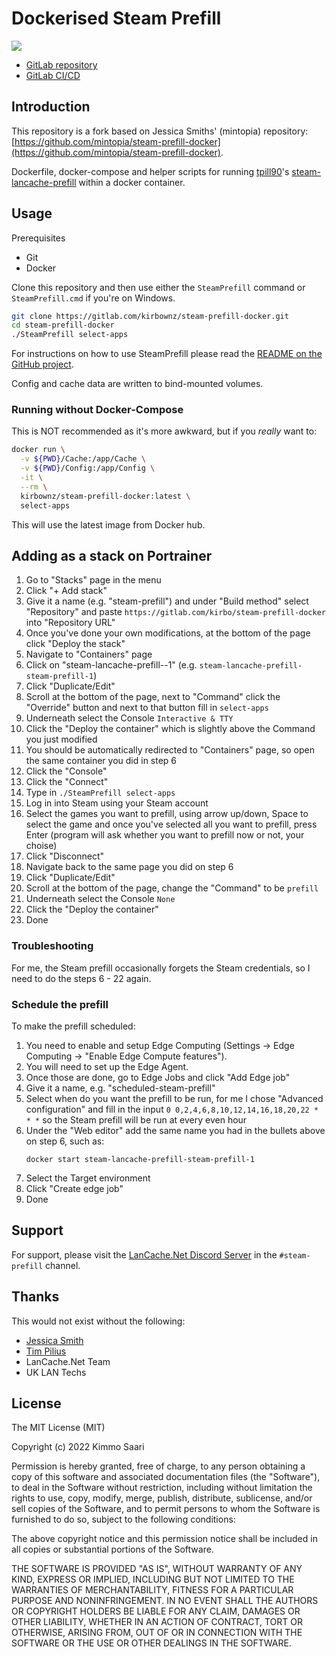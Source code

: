 # Dockerised Steam Prefill

[![](https://dcbadge.vercel.app/api/server/BKnBS4u?style=flat-square)](https://discord.com/invite/lancachenet)

- [GitLab repository](https://gitlab.com/kirbo/steam-prefill-docker)
- [GitLab CI/CD](https://gitlab.com/kirbo/steam-prefill-docker/-/pipelines)

## Introduction

This repository is a fork based on Jessica Smiths' (mintopia) repository: [https://github.com/mintopia/steam-prefill-docker](https://github.com/mintopia/steam-prefill-docker).

Dockerfile, docker-compose and helper scripts for running [tpill90](https://github.com/tpill90)'s [steam-lancache-prefill](https://github.com/tpill90/steam-lancache-prefill) within a docker container.

## Usage

Prerequisites

 - Git
 - Docker

Clone this repository and then use either the `SteamPrefill` command or `SteamPrefill.cmd` if you're on Windows.

```bash
git clone https://gitlab.com/kirbownz/steam-prefill-docker.git
cd steam-prefill-docker
./SteamPrefill select-apps
```

For instructions on how to use SteamPrefill please read the [README on the GitHub project](https://github.com/tpill90/steam-lancache-prefill).

Config and cache data are written to bind-mounted volumes.

### Running without Docker-Compose

This is NOT recommended as it's more awkward, but if you *really* want to:

```bash
docker run \
  -v ${PWD}/Cache:/app/Cache \
  -v ${PWD}/Config:/app/Config \
  -it \
  --rm \
  kirbownz/steam-prefill-docker:latest \
  select-apps
```

This will use the latest image from Docker hub.

## Adding as a stack on Portrainer

1. Go to "Stacks" page in the menu
2. Click "+ Add stack"
3. Give it a name (e.g. "steam-prefill") and under "Build method" select "Repository" and paste `https://gitlab.com/kirbo/steam-prefill-docker` into "Repository URL"
4. Once you've done your own modifications, at the bottom of the page click "Deploy the stack"
5. Navigate to "Containers" page
6. Click on "steam-lancache-prefill-<name-you-gave-in-step-3>-1" (e.g. `steam-lancache-prefill-steam-prefill-1`)
7. Click "Duplicate/Edit"
8. Scroll at the bottom of the page, next to "Command" click the "Override" button and next to that button fill in `select-apps`
9. Underneath select the Console `Interactive & TTY`
10. Click the "Deploy the container" which is slightly above the Command you just modified
11. You should be automatically redirected to "Containers" page, so open the same container you did in step 6
12. Click the "Console"
13. Click the "Connect"
14. Type in `./SteamPrefill select-apps`
15. Log in into Steam using your Steam account
16. Select the games you want to prefill, using arrow up/down, Space to select the game and once you've selected all you want to prefill, press Enter (program will ask whether you want to prefill now or not, your choise)
17. Click "Disconnect"
18. Navigate back to the same page you did on step 6
19. Click "Duplicate/Edit"
20. Scroll at the bottom of the page, change the "Command" to be `prefill`
21. Underneath select the Console `None`
22. Click the "Deploy the container"
23. Done

### Troubleshooting

For me, the Steam prefill occasionally forgets the Steam credentials, so I need to do the steps 6 - 22 again.

### Schedule the prefill

To make the prefill scheduled:
1. You need to enable and setup Edge Computing (Settings -> Edge Computing -> "Enable Edge Compute features").
2. You will need to set up the Edge Agent.
3. Once those are done, go to Edge Jobs and click "Add Edge job"
4. Give it a name, e.g. "scheduled-steam-prefill" 
5. Select when do you want the prefill to be run, for me I chose "Advanced configuration" and fill in the input `0 0,2,4,6,8,10,12,14,16,18,20,22 * * *` so the Steam prefill will be run at every even hour
6. Under the "Web editor" add the same name you had in the bullets above on step 6, such as:
   ```
   docker start steam-lancache-prefill-steam-prefill-1
   ```
7. Select the Target environment
8. Click "Create edge job"
9. Done

## Support

For support, please visit the [LanCache.Net Discord Server](https://discord.com/invite/lancachenet) in the `#steam-prefill` channel.

## Thanks

This would not exist without the following:

- [Jessica Smith](https://github.com/mintopia)
- [Tim Pilius](https://github.com/tpill90)
- LanCache.Net Team
- UK LAN Techs

## License

The MIT License (MIT)

Copyright (c) 2022 Kimmo Saari

Permission is hereby granted, free of charge, to any person obtaining a copy
of this software and associated documentation files (the "Software"), to deal
in the Software without restriction, including without limitation the rights
to use, copy, modify, merge, publish, distribute, sublicense, and/or sell
copies of the Software, and to permit persons to whom the Software is
furnished to do so, subject to the following conditions:

The above copyright notice and this permission notice shall be included in
all copies or substantial portions of the Software.

THE SOFTWARE IS PROVIDED "AS IS", WITHOUT WARRANTY OF ANY KIND, EXPRESS OR
IMPLIED, INCLUDING BUT NOT LIMITED TO THE WARRANTIES OF MERCHANTABILITY,
FITNESS FOR A PARTICULAR PURPOSE AND NONINFRINGEMENT. IN NO EVENT SHALL THE
AUTHORS OR COPYRIGHT HOLDERS BE LIABLE FOR ANY CLAIM, DAMAGES OR OTHER
LIABILITY, WHETHER IN AN ACTION OF CONTRACT, TORT OR OTHERWISE, ARISING FROM,
OUT OF OR IN CONNECTION WITH THE SOFTWARE OR THE USE OR OTHER DEALINGS IN
THE SOFTWARE.
